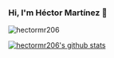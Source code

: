 ### Hi, I'm Héctor Martínez 🚀

![hectormr206](https://user-images.githubusercontent.com/45437401/98067273-d406ce00-1e1e-11eb-94d9-5540d43177ff.png)

[![hectormr206's github stats](https://github-readme-stats.vercel.app/api?username=hectormr206&show_icons=true&theme=react)](https://github.com/anuraghazra/github-readme-stats)
